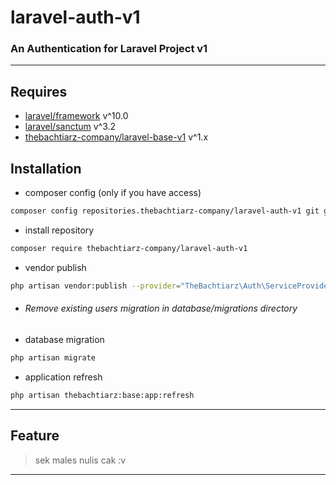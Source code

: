 # laravel-auth-v1
### An Authentication for Laravel Project v1

-------
## Requires
- [laravel/framework](https://github.com/laravel/framework/) v^10.0
- [laravel/sanctum](https://github.com/laravel/sanctum/) v^3.2
- [thebachtiarz-company/laravel-base-v1](https://github.com/thebachtiarz/laravel-base-v1/) v^1.x

## Installation
- composer config (only if you have access)
```bash
composer config repositories.thebachtiarz-company/laravel-auth-v1 git git@github.com:thebachtiarz-company/laravel-auth-v1.git
```

- install repository
```bash
composer require thebachtiarz-company/laravel-auth-v1
```

- vendor publish
```bash
php artisan vendor:publish --provider="TheBachtiarz\Auth\ServiceProvider"
```

- ###### Remove existing users migration in database/migrations directory

- database migration
``` bash
php artisan migrate
```

- application refresh
``` bash
php artisan thebachtiarz:base:app:refresh
```

-------
## Feature

> sek males nulis cak :v
-------
